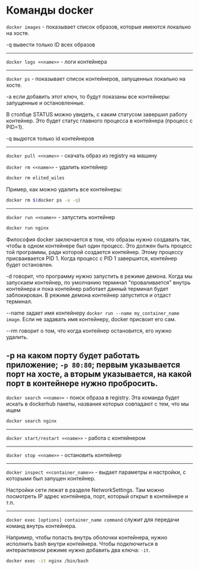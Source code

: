 # Команды docker

`docker images` - показывает список образов, которые имеются локально на хосте.

-q вывести только ID всех образов

---

`docker logs <<name>>` - логи контейнера

---

`docker ps` - показывает список контейнеров, запущенных локально на хосте.

-a если добавить этот ключ, то будут показаны все контейнеры: запущенные и остановленные.

В столбце STATUS можно увидеть, с каким статусом завершил работу контейнер. Это будет статус главного процесса в контейнера (процесс с PID=1).

-q выдются только id контейнеров

---

`docker pull <<name>>` - скачать образ из registry на машину

`docker rm <<name>>` - удалить контейнер

```bash
docker rm elited_wiles
```

Пример, как можно удалить все контейнеры:

```bash
docker rm $(docker ps -a -q)
```

---

`docker run <<name>>` - запустить контейнер

```bash
docker run nginx
```

Философия docker заключается в том, что образы нужно создавать так, чтобы в одном контейнере был один процесс. Это должен быть процесс той программы, ради которой создается контейнер. Этому процессу присваивается PID 1. Когда процесс с PID 1 завершится, контейнер будет остановлен.

-d говорит, что программу нужно запустить в режиме демона. Когда мы запускаем контейнер, по умолчанию терминал "проваливается" внутрь контейнера и пока контейнер работает данный терминал будет заблокирован. В режиме демона контейнер запустится и отдаст терминал.

--name задает имя контейнеру `docker run --name my_container_name image`. Если не задавать имя контейнеру, docker присвоит его сам.

--rm говорит о том, что когда контейнер остановится, его нужно удалить.

-p на каком порту будет работать приложение; `-p 80:80`; первым указывается порт на хосте, а вторым указывается, на какой порт в контейнере нужно пробросить.
---

`docker search <<name>>` - поиск образа в registry. Эта команда будет искать в dockerhub пакеты, названия которых совпадают с тем, что мы ищем

```bash
docker search nginx
```

---

`docker start/restart <<name>>` - работа с контейнером

---

`docker stop <<name>>` - остановить контейнер

---

`docker inspect <<container_name>>` - выдает параметры и настройки, с которыми был запущен контейнер.

Настройки сети лежат в разделе NetworkSettings. Там можно посмотреть IP адрес контейнера, порт, который открыт в контейнере и т.п.

---

`docker exec [options] container_name command` служит для передачи команд внутрь контейнера.

Например, чтобы попасть внутрь оболочки контейнера, нужно исполнить bash внутри контейнера. Чтобы подключиться в интерактивном режиме нужно добавить два ключа: `-it`.

```bash
docker exec -it nginx /bin/bash
```
